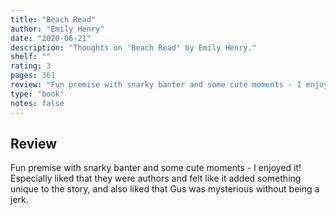 ```yaml
---
title: "Beach Read"
author: "Emily Henry"
date: "2020-06-21"
description: "Thoughts on 'Beach Read' by Emily Henry."
shelf: ""
rating: 3
pages: 361
review: "Fun premise with snarky banter and some cute moments - I enjoyed it! Especially liked that they were authors and felt like it added something unique to the story, and also liked that Gus was mysterious without being a jerk."
type: "book"
notes: false
---
```


## Review

Fun premise with snarky banter and some cute moments - I enjoyed it! Especially liked that they were authors and felt like it added something unique to the story, and also liked that Gus was mysterious without being a jerk.
